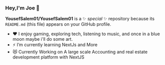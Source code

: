 ### Hey,I'm Joe 👋


**YousefSalem01/YousefSalem01** is a ✨ _special_ ✨ repository because its `README.md` (this file) appears on your GitHub profile.

- ❤ I enjoy gaming, exploring tech, listening to music, and once in a blue moon maybe i'll do some art.
- ⚡ I’m currently learning NextJs and More
- 😻 Currently Working on A large scale Accounting and real estate development platform with NextJS



